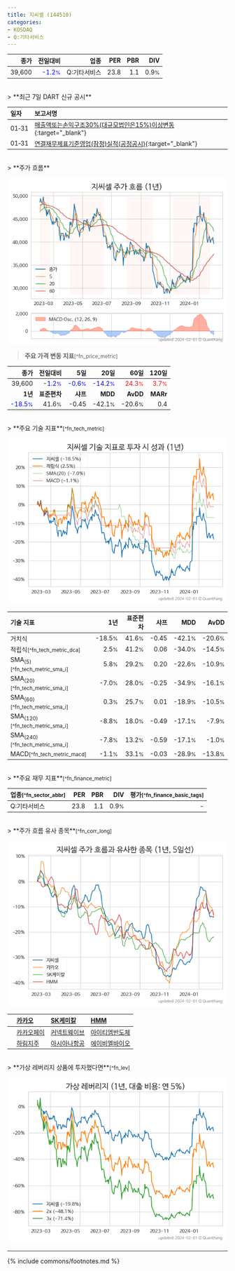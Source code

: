 ```yaml
---
title: 지씨셀 (144510)
categories:
- KOSDAQ
- Q:기타서비스
---
```

| **종가** | **전일대비** | **업종** | **PER** | **PBR** | **DIV** |
| -------: | -----------: | -------: | ------: | ------: | ------: |
| 39,600 | <span style="color: blue">-1.2<small>%</small></span> | Q:기타서비스 | 23.8 | 1.1 | 0.9<small>%</small> |

<!-- more -->

<br>
> **최근 7일 DART 신규 공시**<a id="dart"></a>


| **일자** | **보고서명** |
| :--------- | :----------- |
| 01&#x2011;31 | [매출액또는손익구조30%(대규모법인은15%)이상변동](https://dart.fss.or.kr/dsaf001/main.do?rcpNo=20240131900256){:target="_blank"} |
| 01&#x2011;31 | [연결재무제표기준영업(잠정)실적(공정공시)](https://dart.fss.or.kr/dsaf001/main.do?rcpNo=20240131900224){:target="_blank"} |

<br>
> **주가 흐름**<a id="price"></a>

![144510](/stock/images/144510.png)

> **주요 가격 변동 지표**<small>[^fn_price_metric]</small>

| **종가** | **전일대비** | **5일** | **20일** | **60일** | **120일** |
| -------: | -----------: | ------: | -------: | -------: | --------: |
| 39,600 | <span style="color: blue">-1.2<small>%</small></span> | <span style="color: blue">-0.6<small>%</small></span> | <span style="color: blue">-14.2<small>%</small></span> | <span style="color: red">24.3<small>%</small></span> | <span style="color: red">3.7<small>%</small></span> |
| **1년** | **표준편차** | **샤프** | **MDD** | **AvDD** | **MARr** |
| <span style="color: blue">-18.5<small>%</small></span> | 41.6<small>%</small> | -0.45 | -42.1<small>%</small> | -20.6<small>%</small> | 0.4 |

<br>
> **주요 기술 지표**<small>[^fn_tech_metric]</small>


![144510](/stock/images/144510_tech.png)

| **기술 지표** | **1년** | **표준편차** | **샤프** | **MDD** | **AvDD** |
| :------------ | ------: | -----------: | -------: | ------: | -------: |
| 거치식 | -18.5<small>%</small> | 41.6<small>%</small> | -0.45 | -42.1<small>%</small> | -20.6<small>%</small> |
| 적립식<small>[^fn_tech_metric_dca]</small> | 2.5<small>%</small> | 41.2<small>%</small> | 0.06 | -34.0<small>%</small> | -14.5<small>%</small> |
| SMA<sub>(5)</sub><small>[^fn_tech_metric_sma_i]</small> | 5.8<small>%</small> | 29.2<small>%</small> | 0.20 | -22.6<small>%</small> | -10.9<small>%</small> |
| SMA<sub>(20)</sub><small>[^fn_tech_metric_sma_i]</small> | -7.0<small>%</small> | 28.0<small>%</small> | -0.25 | -34.9<small>%</small> | -16.1<small>%</small> |
| SMA<sub>(60)</sub><small>[^fn_tech_metric_sma_i]</small> | 0.3<small>%</small> | 25.7<small>%</small> | 0.01 | -18.9<small>%</small> | -10.5<small>%</small> |
| SMA<sub>(120)</sub><small>[^fn_tech_metric_sma_i]</small> | -8.8<small>%</small> | 18.0<small>%</small> | -0.49 | -17.1<small>%</small> | -7.9<small>%</small> |
| SMA<sub>(240)</sub><small>[^fn_tech_metric_sma_i]</small> | -7.8<small>%</small> | 13.2<small>%</small> | -0.59 | -17.1<small>%</small> | -1.0<small>%</small> |
| MACD<small>[^fn_tech_metric_macd]</small> | -1.1<small>%</small> | 33.1<small>%</small> | -0.03 | -28.9<small>%</small> | -13.8<small>%</small> |

<br>
> **주요 재무 지표**<small>[^fn_finance_metric]</small>

| **업종**<small>[^fn_sector_abbr]</small> | **PER** | **PBR** | **DIV** | **평가**<small>[^fn_finance_basic_tags]</small> |
| :--------------------------------------- | ------: | ------: | ------: | ----------------------------------------------: |
| Q:기타서비스 | 23.8 | 1.1 | 0.9<small>%</small> | - |

<br>
> **주가 흐름 유사 종목**<a id="corr"></a><small>[^fn_corr_long]</small>

![144510](/stock/images/144510_corr.png)

|    | [카카오](/035720/) | [SK케미칼](/285130/) | [HMM](/011200/) |
| :- | :------------------------------------- | :------------------------------------- | :--------------------------------------|
|    | [카카오페이](/377300/) | [커넥트웨이브](/119860/) | [아이티엠반도체](/084850/) |
|    | [하림지주](/003380/) | [아시아나항공](/020560/) | [에이비엘바이오](/298380/) |

<br>
> **가상 레버리지 상품에 투자했다면**<a id="2x"></a><small>[^fn_lev]</small>

![144510](/stock/images/144510_2x.png)

---
{% include commons/footnotes.md %}